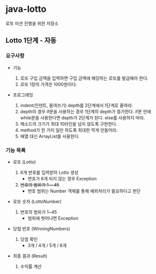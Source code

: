 # java-lotto
로또 미션 진행을 위한 저장소

## Lotto 1단계 - 자동

### 요구사항

- 기능
    1. 로또 구입 금액을 입력하면 구입 금액에 해당하는 로또를 발급해야 한다.
    2. 로또 1장의 가격은 1000원이다.

- 프로그래밍
    1. indent(인덴트, 들여쓰기) depth를 2단계에서 1단계로 줄여라.
    2. depth의 경우 if문을 사용하는 경우 1단계의 depth가 증가한다. if문 안에 while문을 사용한다면 depth가 2단계가 된다. else를 사용하지 마라.
    3. 메소드의 크기가 최대 10라인을 넘지 않도록 구현한다.
    4. method가 한 가지 일만 하도록 최대한 작게 만들어라.
    5. 배열 대신 ArrayList를 사용한다.

### 기능 목록

- 로또 (Lotto)
    1. 6개 번호를 입력받아 Lotto 생성
        * 번호가 6개 되지 않는 경우 Exception
    2. ~~번호의 범위가 1 ~ 45~~
        * 번호 범위는 Number 객체를 통해 예외처리가 필요하다고 판단

- 로또 숫자 (LottoNumber)
    1. 번호의 범위가 1~45
        * 범위에 벗어나면 Exception

- 당첨 번호 (WinningNumbers)
    1. 당첨 확인
        * 3개 / 4개 / 5개 / 6개

- 최종 결과 (Result)
    1. 수익률 계산